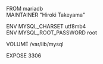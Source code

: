 FROM mariadb  
MAINTAINER "Hiroki Takeyama"

ENV MYSQL_CHARSET utf8mb4  
ENV MYSQL_ROOT_PASSWORD root

VOLUME /var/lib/mysql

EXPOSE 3306
